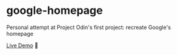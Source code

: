 # google-homepage
Personal attempt at Project Odin's first project: recreate Google's homepage

[Live Demo](https://f16chan.github.io/google-homepage/) 🎉
